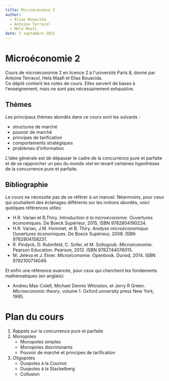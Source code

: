 ```yaml
---
title: Microéconomie 2
author:
  - Elias Bouacida
  - Antoine Terracol
  - Hela Maafi
date: 2 septembre 2021
---
```


# Microéconomie 2

Cours de microéconomie 2 en licence 2 à l'université Paris 8, donné par Antoine Terracol, Hela Maafi et Elias Bouacida.  
Ce dépôt contient les notes de cours.
Elles servent de bases à l'enseignement, mais ne sont pas nécessairement exhaustive.

## Thèmes

Les principaux thèmes abordés dans ce cours sont les suivants :

- structures de marché
- pouvoir de marché
- principes de tarification
- comportements stratégiques
- problèmes d'information

L'idée générale est de dépasser le cadre de la concurrence pure et parfaite et de se rapprocher un peu du *monde réel* en levant certaines hypothèses de la concurrence pure et parfaite.

## Bibliographie

Le cours ne nécessite pas de se référer à un manuel. 
Néanmoins, pour ceux qui souhaitent des éclairages différents sur les notions abordés, voici quelques références utiles:

- H.R. Varian et B.Thiry. *Introduction à la microéconomie*. Ouvertures économiques. De Boeck Supérieur, 2015, ISBN 9782804190224.
- H.R. Varian, J.M. Hommet, et B. Thiry. *Analyse microéconomique*. Ouvertures économiques. De Boeck Supérieur, 2008. ISBN 9782804158231.
- R. Pindyck, D. Rubinfeld, C. Sofer, et M. Sollogoub. *Microéconomie*. Pearson Education. Pearson, 2012. ISBN 9782744076015.
- M. Jeleva et J. Etner. *Microéconomie*. Openbook. Dunod, 2014. ISBN 9782100714049.

Et enfin une référence avancée, pour ceux qui cherchent les fondements mathématiques (en anglais):

- Andreu Mas-Colell, Michael Dennis Whinston, et Jerry R Green. *Microeconomic theory*, volume 1. Oxford university press New York, 1995.

# Plan du cours

1. Rappels sur la concurrence pure et parfaite
2. Monopoles
    - Monopoles simples
    - Monopoles discriminants
    - Pouvoir de marché et principes de tarification
3. Oligopoles
    - Duopoles à la Cournot
    - Duopoles à la Stackelberg
    - Collusion

